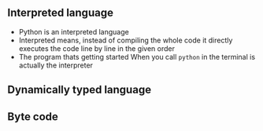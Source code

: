 ## Interpreted language ##
* Python is an interpreted language
* Interpreted means, instead of compiling the whole code it directly executes the code line by line in the given order
* The program thats getting started When you call `python` in the terminal is actually the interpreter

## Dynamically typed language ##

## Byte code ##
